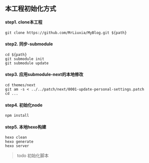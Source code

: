  

## 本工程初始化方式

#### step1. clone本工程

```shell
git clone https://github.com/MrLiuxia/MyBlog.git ${path}
```

#### step2. 同步-submodule

```shell
cd ${path}
git submodule init
git submodule update

```

#### step3. 应用submodule-next的本地修改

```shell
cd themes/next
git am -s < ../../patch/next/0001-update-personal-settings.patch
cd ...
```

#### step4. 初始化node

```shell
npm install
```

#### step5. 本地hexo构建

```shell
hexo clean
hexo generate
hexo server
```



> todo 初始化脚本